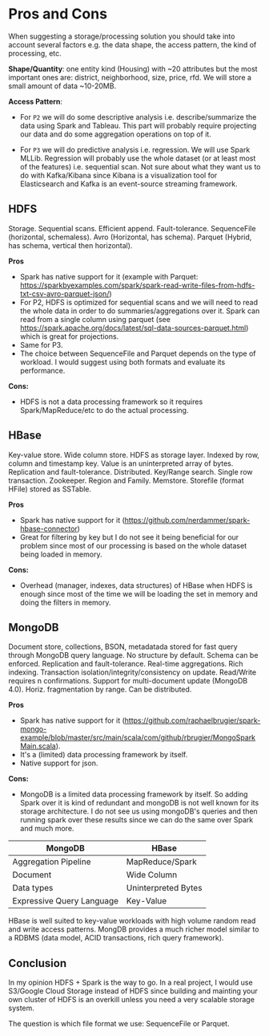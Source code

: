 # Pros and Cons

When suggesting a storage/processing solution you should take into account several factors e.g. the data shape, the access pattern, the kind of processing, etc.

**Shape/Quantity**: one entity kind (Housing) with ~20 attributes but the most important ones are: district, neighborhood, size, price, rfd.  We will store a small amount of data ~10-20MB.

**Access Pattern**:

- For `P2` we will do some descriptive analysis i.e. describe/summarize the data using Spark and Tableau. This part will probably require projecting our data and do some aggregation operations on top of it.

- For `P3` we will do predictive analysis i.e. regression. We will use Spark MLLib. Regression will probably use the whole dataset (or at least most of the features) i.e. sequential scan. Not sure about what they want us to do with Kafka/Kibana since Kibana is a visualization tool for Elasticsearch and Kafka is an event-source streaming framework.

## HDFS

Storage. Sequential scans. Efficient append. Fault-tolerance. SequenceFile (horizontal, schemaless). Avro (Horizontal, has schema). Parquet (Hybrid, has schema, vertical then horizontal).

**Pros**

- Spark has native support for it (example with Parquet: https://sparkbyexamples.com/spark/spark-read-write-files-from-hdfs-txt-csv-avro-parquet-json/)
- For P2, HDFS is optimized for sequential scans and we will need to read the whole data in order to do summaries/aggregations over it. Spark can read from a single column using parquet (see https://spark.apache.org/docs/latest/sql-data-sources-parquet.html) which is great for projections.
- Same for P3.
- The choice between SequenceFile and Parquet depends on the type of workload. I would suggest using both formats and evaluate its performance.

**Cons:**

- HDFS is not a data processing framework so it requires Spark/MapReduce/etc to do the actual processing.

## HBase

Key-value store. Wide column store. HDFS as storage layer. Indexed by row, column and timestamp key. Value is an uninterpreted array of bytes. Replication and fault-tolerance. Distributed. Key/Range search. Single row transaction. Zookeeper. Region and Family. Memstore. Storefile (format HFile) stored as SSTable.

**Pros**

- Spark has native support for it (https://github.com/nerdammer/spark-hbase-connector)
- Great for filtering by key but I do not see it being beneficial for our problem since most of our processing is based on the whole dataset being loaded in memory.

**Cons:**

- Overhead (manager, indexes, data structures) of HBase when HDFS is enough since most of the time we will be loading the set in memory and doing the filters in memory.

## MongoDB

Document store, collections, BSON, metadatada stored for fast query through MongoDB query language. No structure by default. Schema can be enforced. Replication and fault-tolerance. Real-time aggregations. Rich indexing. Transaction isolation/integrity/consistency on update. Read/Write requires n confirmations. Support for multi-document update (MongoDB 4.0). Horiz. fragmentation by range. Can be distributed.

**Pros**

- Spark has native support for it (https://github.com/raphaelbrugier/spark-mongo-example/blob/master/src/main/scala/com/github/rbrugier/MongoSparkMain.scala).
- It's a (limited) data processing framework by itself.
- Native support for json.

**Cons:**

- MongoDB is a limited data processing framework by itself. So adding Spark over it is kind of redundant and mongoDB is not well known for its storage architecture. I do not see us using mongoDB's queries and then running spark over these results since we can do the same over Spark and much more.

| MongoDB                   | HBase               |
|---------------------------|---------------------|
| Aggregation Pipeline      | MapReduce/Spark     |
| Document                  | Wide Column         |
| Data types                | Uninterpreted Bytes |
| Expressive Query Language | Key-Value           |

HBase is well suited to key-value workloads with high volume random read and write access patterns.
MongDB provides a much richer model similar to a RDBMS (data model, ACID transactions, rich query framework).

## Conclusion

In my opinion HDFS + Spark is the way to go. In a real project, I would use S3/Google Cloud Storage instead of HDFS since building and mainting your own cluster of HDFS is an overkill unless you need a very scalable storage system.

The question is which file format we use: SequenceFile or Parquet.
